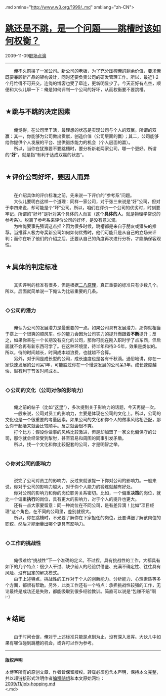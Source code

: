 <!DOCTYPE.md>
.md xmlns="http://www.w3.org/1999/..md" xml:lang="zh-CN">
<head>
<meta http-equiv="Content-Type" content="text.md; charset=utf-8" />
<meta name="generator" content="Python script by program.think@gmail.com" />
<meta name="provider" content="program-think.blogspot.com" />
<link type="text/css" rel="stylesheet" href="../../css/program-think.css" />
<title>跳还是不跳，是一个问题——跳槽时该如何权衡？ - 编程随想的博客</title>
</head>
<body>
<div id="main" style="width:100%;">
<h1><a href="../../index.md" title="回到首页">跳还是不跳，是一个问题——跳槽时该如何权衡？</a></h1>
<div class="post-info"><span class="date-header">2009-11-09</span><a href="../../tags/E8818CE59CBAE782B9E6BBB4.md" class="tag">职场点滴</a> </div>
<hr>
<div class="post">
&#12288;&#12288;俺不久前换了一家公司。新公司的老板，为了充分压榨俺的剩余价值，要求俺既要兼顾新产品的架构设计，同时还要负责公司的研发管理工作。所以，最近1-2个月忙得不可开交，连俺的博客也受了牵连，更新明显少了。今天正好有点空，顺便和大伙儿聊一下：俺是如何评判一个公司的好坏，从而权衡要不要跳槽。<!--program-think--><br /><br /><h2>★跳与不跳的决定因素</h2><br />&#12288;&#12288;俺觉得，在公司里干活，最理想的状态是实现公司与个人的双赢。所谓的双赢：其一，你能够为公司做出贡献，创造价值（公司层面的赢）；其二，公司能够给你提供个人发展的平台、提供锻炼能力的机会（个人层面的赢）。<br />&#12288;&#12288;所以，当你在犹豫要不要跳槽时，要分析新老两家公司，哪一个更好。所谓的“<b>好</b>”，就是指“有利于达成双赢的状态”。<br /><br /><h2>★评价公司好坏，要因人而异</h2><br />&#12288;&#12288;在介绍具体的评价标准之前，先来说一下评价的“参考系”问题。<br />&#12288;&#12288;大伙儿要明白这样一个道理：同样一家公司，对于张三来说是“好”公司，但对于李四来说，却可能是个“坏”公司。所以，咱们在评价一个公司的优劣时，时刻要牢记，所谓的"好坏"是针对某个具体的人而言（这个<b>具体的人</b>，就是物理学常说的参考系）。脱离了参考系来评价公司的好坏，是没有意义滴。<br />&#12288;&#12288;为啥俺要事先强调这点捏？因为很多时候，跳槽都是来自于朋友或猎头的推荐。当推荐人极力夸奖新公司如何如何优秀时，他们可能只是从自己的立场来评判；而你在听了他们的介绍之后，还要从自己的角度再次进行分析，才能确保客观性。<br /><br /><h2>★具体的判定标准</h2><br />&#12288;&#12288;其实评判的标准有很多，但是根据<a href="../../2009/02/80-20-principle-0-overview.md" target="_blank">二八原理</a>，真正重要的标准只有少数几个。所以，后面就简单说一下俺认为比较重要的几条。<br /><br /><h3>◇公司的潜力</h3><br />&#12288;&#12288;俺认为公司的发展潜力是最重要的一点。如果公司具有发展潜力，那你就相当于搭上一个很爽的顺风车。你的能力会因为公司实力的提升而跟着<b>不断</b>提升；反之，如果你呆在一个长期没有变化的公司，那你可能在刚入职时学了点东西，但后面就不会再有新东西可学了。在这种环境里，待半年和待3-5年，效果是类似的。所以，待的时间越长，时间成本越浪费，也就越不合算。<br />&#12288;&#12288;另外，对于同是成长型的公司，成长速度也是各有千秋滴。通俗地讲，你在一家快速发展的公司呆1年，可能胜过你在一个慢速发展的公司呆3年。成长速度越快，越有利于节省时间成本。<br /><br /><h3>◇公司的文化（公司对你的影响力）</h3><br />&#12288;&#12288;俺之前的帖子（比如“<a href="../../2009/05/social-engineering-3-influence.md" target="_blank">这里</a>”），多次提到关于影响力的话题，今天再提一次。<br />&#12288;&#12288;一般来说，公司对员工的影响力，主要是体现在公司的文化上。所以，公司的文化也是一个很重要的考量因素。如果公司的文化和你个人的做事风格相匹配，那么你干起活来就会比较顺手。反之就会很不爽。<br />&#12288;&#12288;打个比方：假设你做事的风格比较激进，但是却加盟了一家文化偏保守的公司，那你就会经常受到掣肘，甚至容易和周围的同事引发矛盾。<br />&#12288;&#12288;所以，找一个文化和你比较配套的公司，才是明智之举。<br /><br /><h3>◇你对公司的影响力</h3><br />&#12288;&#12288;说完了公司对员工的影响力，反过来就该提一下你对公司的影响力。一般来说，你对于公司的影响力越大，对于你个人能力的锻炼就越有好处。<br />&#12288;&#12288;你对公司的影响力和你的岗位职务关系密切。比如，一个偏重<b>决策</b>的岗位，就比一个偏重<b>执行</b>的岗位，具有更大的影响力，对于个人的提升也更大。<br />&#12288;&#12288;还有一点大家要留意：同一种岗位在不同公司，是有差异滴！比如"项目经理"这个角色，在不同的公司里，差别就很大。<br />&#12288;&#12288;所以，你在跳槽时，不光要了解你在下家担任的岗位，还要详细了解该岗位的职权，然后才能衡量出哪个更具有影响力。<br /><br /><h3>◇工作的挑战性</h3><br />&#12288;&#12288;俺很难给“挑战性”下一个准确的定义。不过捏，具有挑战性的工作，大都具有如下的几个特点：很少人干过、缺少前人的经验供借鉴、充满不确定性、往往具有风险、没有固定的解决模式。<br />&#12288;&#12288;由于上述特点，挑战性的工作对于个人的创新能力、分析能力、心理素质等多个方面，都很有帮助。另外，此类工作还有一个特点：承担挑战性较强的工作，无论最终是成功还是失败，都能吸取到很多经验教训。简直可以说是“包赚不赔”啊 :-)<br /><br /><h2>★结尾</h2><br />&#12288;&#12288;由于时间仓促，俺对于上述标准只能是点到为止，没有深入发挥。大伙儿中如果有哪位碰到跳槽的机会，或许可以作为参考。<div class="blogger-post-footer">
</div>
<hr>
<div class="copyright">
<h4>版权声明</h4>
本博客所有的原创文章，作者皆保留版权。转载必须包含本声明，保持本文完整，并以超链接形式注明作者<a href="mailto:program.think@gmail.com">编程随想</a>和本文原始网址：<br>
<a href="2009/11/job-hopping.md">2009/11/job-hopping.md</a>
</div>
</div>
</body>
<.md>
